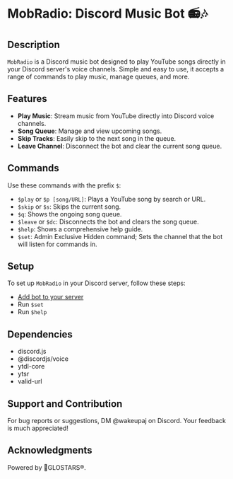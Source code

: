 # MobRadio: Discord Music Bot 📻🎶 


## Description
`MobRadio` is a Discord music bot designed to play YouTube songs directly in your Discord server's voice channels. Simple and easy to use, it accepts a range of commands to play music, manage queues, and more. 
## Features
- **Play Music**: Stream music from YouTube directly into Discord voice channels.
- **Song Queue**: Manage and view upcoming songs.
- **Skip Tracks**: Easily skip to the next song in the queue.
- **Leave Channel**: Disconnect the bot and clear the current song queue.

## Commands
Use these commands with the prefix `$`:

- `$play` or `$p [song/URL]`: Plays a YouTube song by search or URL.
- `$skip` or `$s`: Skips the current song.
- `$q`: Shows the ongoing song queue.
- `$leave` or `$dc`: Disconnects the bot and clears the song queue.
- `$help`: Shows a comprehensive help guide.
- `$set`: Admin Exclusive Hidden command; Sets the channel that the bot will listen for commands in.

## Setup
To set up `MobRadio` in your Discord server, follow these steps:

- [Add bot to your server](https://discord.com/oauth2/authorize?client_id=1165904123229642772&permissions=8&redirect_uri=http://localhost:53134&response_type=code&scope=bot)
- Run `$set` 
- Run `$help`

## Dependencies
- discord.js
- @discordjs/voice
- ytdl-core
- ytsr
- valid-url

## Support and Contribution
For bug reports or suggestions, DM @wakeupaj on Discord. Your feedback is much appreciated!

## Acknowledgments
Powered by 🌟GLOSTARS®.
